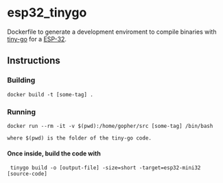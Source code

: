 # esp32_tinygo


Dockerfile to generate a development enviroment to compile binaries with [tiny-go](https://tinygo.org/) for a [ESP-32](https://en.wikipedia.org/wiki/ESP32).

## Instructions

### Building

    docker build -t [some-tag] .
    
### Running

    docker run --rm -it -v $(pwd):/home/gopher/src [some-tag] /bin/bash
    
    where $(pwd) is the folder of the tiny-go code.

#### Once inside, build the code with

     tinygo build -o [output-file] -size=short -target=esp32-mini32 [source-code]
    
